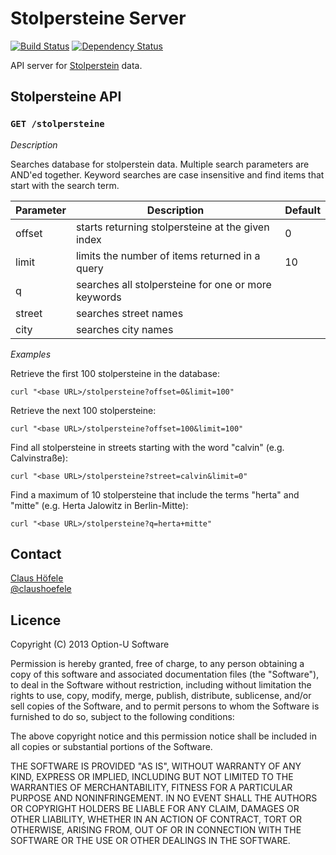 # Stolpersteine Server

[![Build Status](https://travis-ci.org/optionu/stolpersteine-server.png?branch=master)](https://travis-ci.org/optionu/stolpersteine-server) [![Dependency Status](https://www.versioneye.com/user/projects/526633b8632bac385d000003/badge.png)](https://www.versioneye.com/user/projects/526633b8632bac385d000003)

API server for [Stolperstein](http://en.wikipedia.org/wiki/Stolperstein) data.

## Stolpersteine API

### `GET /stolpersteine`

*Description*

Searches database for stolperstein data. Multiple search parameters are AND'ed together. Keyword searches are case insensitive and find items that start with the search term.

| Parameter     | Description                                         | Default |
| ------------- | --------------------------------------------------- | ------- |
| offset        | starts returning stolpersteine at the given index   | 0       |
| limit         | limits the number of items returned in a query      | 10      |
| q             | searches all stolpersteine for one or more keywords |         |
| street        | searches street names                               |         |
| city          | searches city names                                 |         |

*Examples*

Retrieve the first 100 stolpersteine in the database:

    curl "<base URL>/stolpersteine?offset=0&limit=100"

Retrieve the next 100 stolpersteine:

    curl "<base URL>/stolpersteine?offset=100&limit=100"

Find all stolpersteine in streets starting with the word "calvin" (e.g. Calvinstraße):

    curl "<base URL>/stolpersteine?street=calvin&limit=0"

Find a maximum of 10 stolpersteine that include the terms "herta" and "mitte" (e.g. Herta Jalowitz in Berlin-Mitte):

    curl "<base URL>/stolpersteine?q=herta+mitte"

## Contact

[Claus Höfele](http://github.com/choefele)  
[@claushoefele](https://twitter.com/claushoefele)

## Licence

Copyright (C) 2013 Option-U Software

Permission is hereby granted, free of charge, to any person obtaining a copy of this software and associated documentation files (the "Software"), to deal in the Software without restriction, including without limitation the rights to use, copy, modify, merge, publish, distribute, sublicense, and/or sell copies of the Software, and to permit persons to whom the Software is furnished to do so, subject to the following conditions:

The above copyright notice and this permission notice shall be included in all copies or substantial portions of the Software.

THE SOFTWARE IS PROVIDED "AS IS", WITHOUT WARRANTY OF ANY KIND, EXPRESS OR IMPLIED, INCLUDING BUT NOT LIMITED TO THE WARRANTIES OF MERCHANTABILITY, FITNESS FOR A PARTICULAR PURPOSE AND NONINFRINGEMENT. IN NO EVENT SHALL THE AUTHORS OR COPYRIGHT HOLDERS BE LIABLE FOR ANY CLAIM, DAMAGES OR OTHER LIABILITY, WHETHER IN AN ACTION OF CONTRACT, TORT OR OTHERWISE, ARISING FROM, OUT OF OR IN CONNECTION WITH THE SOFTWARE OR THE USE OR OTHER DEALINGS IN THE SOFTWARE.
